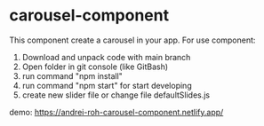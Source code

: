 # carousel-component
This component create a carousel in your app. For use component:
1. Download and unpack code with main branch
2. Open folder in git console (like GitBash)
3. run command "npm install"
4. run command "npm start" for start developing
5. create new slider file or change file defaultSlides.js

demo: https://andrei-roh-carousel-component.netlify.app/
